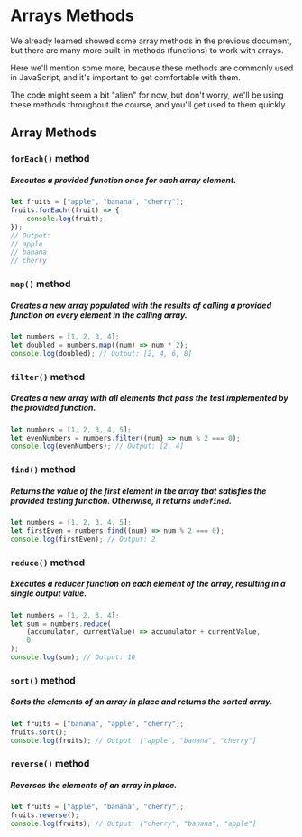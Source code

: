 # Arrays Methods

We already learned showed some array methods in the previous document, but there are many more built-in methods (functions) to work with arrays.

Here we'll mention some more, because these methods are commonly used in JavaScript, and it's important to get comfortable with them.

The code might seem a bit "alien" for now, but don't worry, we'll be using these methods throughout the course, and you'll get used to them quickly.

## Array Methods

### `forEach()` method

##### Executes a provided function once for each array element.

```javascript
let fruits = ["apple", "banana", "cherry"];
fruits.forEach((fruit) => {
    console.log(fruit);
});
// Output:
// apple
// banana
// cherry
```

### `map()` method

##### Creates a new array populated with the results of calling a provided function on every element in the calling array.

```javascript
let numbers = [1, 2, 3, 4];
let doubled = numbers.map((num) => num * 2);
console.log(doubled); // Output: [2, 4, 6, 8]
```

### `filter()` method

##### Creates a new array with all elements that pass the test implemented by the provided function.

```javascript
let numbers = [1, 2, 3, 4, 5];
let evenNumbers = numbers.filter((num) => num % 2 === 0);
console.log(evenNumbers); // Output: [2, 4]
```

### `find()` method

##### Returns the value of the first element in the array that satisfies the provided testing function. Otherwise, it returns `undefined`.

```javascript
let numbers = [1, 2, 3, 4, 5];
let firstEven = numbers.find((num) => num % 2 === 0);
console.log(firstEven); // Output: 2
```

### `reduce()` method

##### Executes a reducer function on each element of the array, resulting in a single output value.

```javascript
let numbers = [1, 2, 3, 4];
let sum = numbers.reduce(
    (accumulator, currentValue) => accumulator + currentValue,
    0
);
console.log(sum); // Output: 10
```

### `sort()` method

##### Sorts the elements of an array in place and returns the sorted array.

```javascript
let fruits = ["banana", "apple", "cherry"];
fruits.sort();
console.log(fruits); // Output: ["apple", "banana", "cherry"]
```

### `reverse()` method

##### Reverses the elements of an array in place.

```javascript
let fruits = ["apple", "banana", "cherry"];
fruits.reverse();
console.log(fruits); // Output: ["cherry", "banana", "apple"]
```
